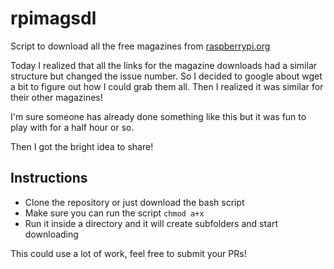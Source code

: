 # rpimagsdl
Script to download all the free magazines from [raspberrypi.org](https://raspberrypi.org)

Today I realized that all the links for the magazine downloads had a similar structure but changed the issue number. 
So I decided to google about wget a bit to figure out how I could grab them all. 
Then I realized it was similar for their other magazines!


I'm sure someone has already done something like this but it was fun to play with for a half hour or so.

Then I got the bright idea to share!

## Instructions
* Clone the repository or just download the bash script
* Make sure you can run the script `chmod a+x`
* Run it inside a directory and it will create subfolders and start downloading


This could use a lot of work, feel free to submit your PRs!
